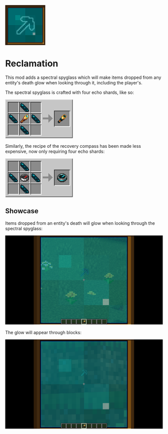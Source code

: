 <img src="src/main/resources/assets/reclamation/icon.png" width="128">

# Reclamation

This mod adds a spectral spyglass which will make items dropped from any entity's death glow when looking through it, including the player's.

The spectral spyglass is crafted with four echo shards, like so:

![A spyglass surrounded by four echo shards crafts a spectral spyglass](images/spectral_spyglass.png)

Similarly, the recipe of the recovery compass has been made less expensive, now only requiring four echo shards:

![A compass surrounded by four echo shards crafts a recovery compass](images/recovery_compass.png)

## Showcase

Items dropped from an entity's death will glow when looking through the spectral spyglass:

![](images/direct_glow.png)

The glow will appear through blocks:

![](images/indirect_glow.png)
